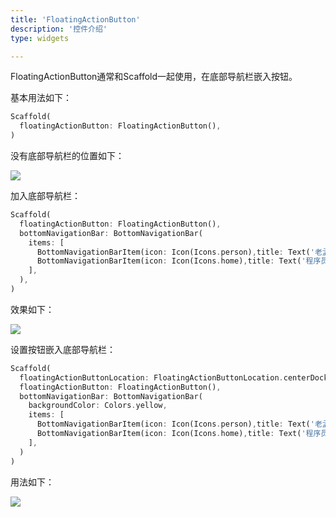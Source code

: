 ```yaml
---
title: 'FloatingActionButton'
description: '控件介绍'
type: widgets

---
```




FloatingActionButton通常和Scaffold一起使用，在底部导航栏嵌入按钮。

基本用法如下：

```dart
Scaffold(
  floatingActionButton: FloatingActionButton(),
)
```

没有底部导航栏的位置如下：

![](https://img-blog.csdnimg.cn/20200324162715986.png?x-oss-process=image/watermark,type_ZmFuZ3poZW5naGVpdGk,shadow_10,text_aHR0cHM6Ly9ibG9nLmNzZG4ubmV0L21lbmdrczE5ODc=,size_16,color_FFFFFF,t_70)

加入底部导航栏：

```dart
Scaffold(
  floatingActionButton: FloatingActionButton(),
  bottomNavigationBar: BottomNavigationBar(
    items: [
      BottomNavigationBarItem(icon: Icon(Icons.person),title: Text('老孟')),
      BottomNavigationBarItem(icon: Icon(Icons.home),title: Text('程序员'))
    ],
  ),
)
```

效果如下：

![](https://img-blog.csdnimg.cn/202003241627343.png?x-oss-process=image/watermark,type_ZmFuZ3poZW5naGVpdGk,shadow_10,text_aHR0cHM6Ly9ibG9nLmNzZG4ubmV0L21lbmdrczE5ODc=,size_16,color_FFFFFF,t_70)

设置按钮嵌入底部导航栏：

```dart
Scaffold(
  floatingActionButtonLocation: FloatingActionButtonLocation.centerDocked,
  floatingActionButton: FloatingActionButton(),
  bottomNavigationBar: BottomNavigationBar(
    backgroundColor: Colors.yellow,
    items: [
      BottomNavigationBarItem(icon: Icon(Icons.person),title: Text('老孟')),
      BottomNavigationBarItem(icon: Icon(Icons.home),title: Text('程序员'))
    ],
  )
)
```

用法如下：

![](https://img-blog.csdnimg.cn/20200324162749708.png?x-oss-process=image/watermark,type_ZmFuZ3poZW5naGVpdGk,shadow_10,text_aHR0cHM6Ly9ibG9nLmNzZG4ubmV0L21lbmdrczE5ODc=,size_16,color_FFFFFF,t_70)
